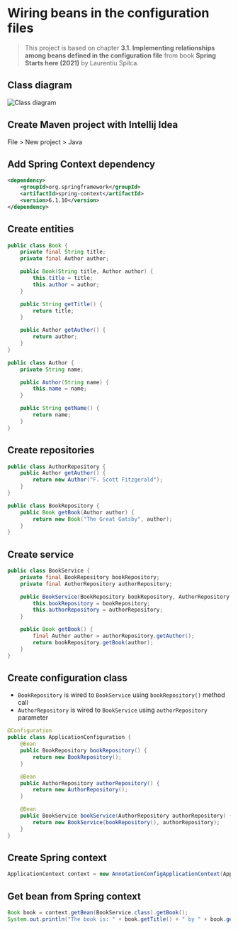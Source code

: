 # Wiring beans in the configuration files

> This project is based on chapter **3.1. Implementing relationships among beans defined in the configuration file** from book **Spring Starts here (2021)** by Laurentiu Spilca.

## Class diagram

![Class diagram](class-diagram.png)

## Create Maven project with Intellij Idea

File > New project > Java

## Add Spring Context dependency

```xml
<dependency>
    <groupId>org.springframework</groupId>
    <artifactId>spring-context</artifactId>
    <version>6.1.10</version>
</dependency>
```

## Create entities

```java
public class Book {
    private final String title;
    private final Author author;

    public Book(String title, Author author) {
        this.title = title;
        this.author = author;
    }

    public String getTitle() {
        return title;
    }

    public Author getAuthor() {
        return author;
    }
}
```

```java
public class Author {
    private String name;

    public Author(String name) {
        this.name = name;
    }

    public String getName() {
        return name;
    }
}
```

## Create repositories

```java
public class AuthorRepository {
    public Author getAuthor() {
        return new Author("F. Scott Fitzgerald");
    }
}
```

```java
public class BookRepository {
    public Book getBook(Author author) {
        return new Book("The Great Gatsby", author);
    }
}
```

## Create service

```java
public class BookService {
    private final BookRepository bookRepository;
    private final AuthorRepository authorRepository;

    public BookService(BookRepository bookRepository, AuthorRepository authorRepository) {
        this.bookRepository = bookRepository;
        this.authorRepository = authorRepository;
    }

    public Book getBook() {
        final Author author = authorRepository.getAuthor();
        return bookRepository.getBook(author);
    }
}
```

## Create configuration class

- `BookRepository` is wired to `BookService` using `bookRepository()` method call
- `AuthorRepository` is wired to `BookService` using `authorRepository` parameter

```java
@Configuration
public class ApplicationConfiguration {
    @Bean
    public BookRepository bookRepository() {
        return new BookRepository();
    }

    @Bean
    public AuthorRepository authorRepository() {
        return new AuthorRepository();
    }

    @Bean
    public BookService bookService(AuthorRepository authorRepository) {
        return new BookService(bookRepository(), authorRepository);
    }
}
```

## Create Spring context

```java
ApplicationContext context = new AnnotationConfigApplicationContext(ApplicationConfiguration.class);
```

## Get bean from Spring context

```java
Book book = context.getBean(BookService.class).getBook();
System.out.println("The book is: " + book.getTitle() + " by " + book.getAuthor().getName());
```

